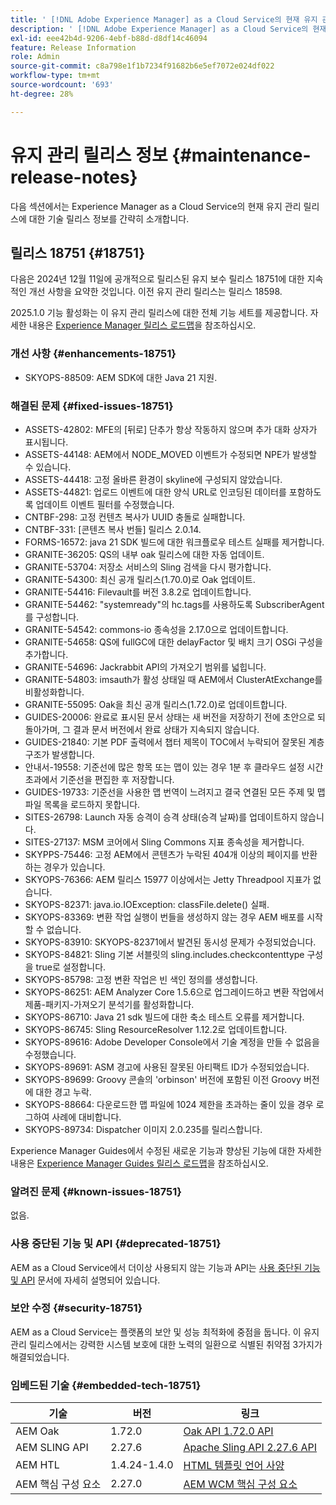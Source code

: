 ```yaml
---
title: ' [!DNL Adobe Experience Manager] as a Cloud Service의 현재 유지 관리 릴리스 정보입니다.'
description: ' [!DNL Adobe Experience Manager] as a Cloud Service의 현재 유지 관리 릴리스 정보입니다.'
exl-id: eee42b4d-9206-4ebf-b88d-d8df14c46094
feature: Release Information
role: Admin
source-git-commit: c8a798e1f1b7234f91682b6e5ef7072e024df022
workflow-type: tm+mt
source-wordcount: '693'
ht-degree: 28%

---
```



# 유지 관리 릴리스 정보 {#maintenance-release-notes}

다음 섹션에서는 Experience Manager as a Cloud Service의 현재 유지 관리 릴리스에 대한 기술 릴리스 정보를 간략히 소개합니다.

## 릴리스 18751 {#18751}

다음은 2024년 12월 11일에 공개적으로 릴리스된 유지 보수 릴리스 18751에 대한 지속적인 개선 사항을 요약한 것입니다. 이전 유지 관리 릴리스는 릴리스 18598.

2025.1.0 기능 활성화는 이 유지 관리 릴리스에 대한 전체 기능 세트를 제공합니다. 자세한 내용은 [Experience Manager 릴리스 로드맵](https://experienceleague.adobe.com/ko/docs/experience-manager-release-information/aem-release-updates/update-releases-roadmap)을 참조하십시오.

### 개선 사항 {#enhancements-18751}

* SKYOPS-88509: AEM SDK에 대한 Java 21 지원.

### 해결된 문제 {#fixed-issues-18751}

* ASSETS-42802: MFE의 [뒤로] 단추가 항상 작동하지 않으며 추가 대화 상자가 표시됩니다.
* ASSETS-44148: AEM에서 NODE_MOVED 이벤트가 수정되면 NPE가 발생할 수 있습니다.
* ASSETS-44418: 고정 올바른 환경이 skyline에 구성되지 않았습니다.
* ASSETS-44821: 업로드 이벤트에 대한 양식 URL로 인코딩된 데이터를 포함하도록 업데이트 이벤트 필터를 수정했습니다.
* CNTBF-298: 고정 컨텐츠 복사가 UUID 충돌로 실패합니다.
* CNTBF-331: [콘텐츠 복사 번들] 릴리스 2.0.14.
* FORMS-16572: java 21 SDK 빌드에 대한 워크플로우 테스트 실패를 제거합니다.
* GRANITE-36205: QS의 내부 oak 릴리스에 대한 자동 업데이트.
* GRANITE-53704: 저장소 서비스의 Sling 검색을 다시 평가합니다.
* GRANITE-54300: 최신 공개 릴리스(1.70.0)로 Oak 업데이트.
* GRANITE-54416: Filevault를 버전 3.8.2로 업데이트합니다.
* GRANITE-54462: &quot;systemready&quot;의 hc.tags를 사용하도록 SubscriberAgent를 구성합니다.
* GRANITE-54542: commons-io 종속성을 2.17.0으로 업데이트합니다.
* GRANITE-54658: QS에 fullGC에 대한 delayFactor 및 배치 크기 OSGi 구성을 추가합니다.
* GRANITE-54696: Jackrabbit API의 가져오기 범위를 넓힙니다.
* GRANITE-54803: imsauth가 활성 상태일 때 AEM에서 ClusterAtExchange를 비활성화합니다.
* GRANITE-55095: Oak을 최신 공개 릴리스(1.72.0)로 업데이트합니다.
* GUIDES-20006: 완료로 표시된 문서 상태는 새 버전을 저장하기 전에 초안으로 되돌아가며, 그 결과 문서 버전에서 완료 상태가 지속되지 않습니다.
* GUIDES-21840: 기본 PDF 출력에서 챕터 제목이 TOC에서 누락되어 잘못된 계층 구조가 발생합니다.
* 안내서-19558: 기준선에 많은 항목 또는 맵이 있는 경우 1분 후 클라우드 설정 시간 초과에서 기준선을 편집한 후 저장합니다.
* GUIDES-19733: 기준선을 사용한 맵 번역이 느려지고 결국 연결된 모든 주제 및 맵 파일 목록을 로드하지 못합니다.
* SITES-26798: Launch 자동 승격이 승격 상태(승격 날짜)를 업데이트하지 않습니다.
* SITES-27137: MSM 코어에서 Sling Commons 지표 종속성을 제거합니다.
* SKYPPS-75446: 고정 AEM에서 콘텐츠가 누락된 404개 이상의 페이지를 반환하는 경우가 있습니다.
* SKYOPS-76366: AEM 릴리스 15977 이상에서는 Jetty Threadpool 지표가 없습니다.
* SKYOPS-82371: java.io.IOException: classFile.delete() 실패.
* SKYOPS-83369: 변환 작업 실행이 번들을 생성하지 않는 경우 AEM 배포를 시작할 수 없습니다.
* SKYOPS-83910: SKYOPS-82371에서 발견된 동시성 문제가 수정되었습니다.
* SKYOPS-84821: Sling 기본 서블릿의 sling.includes.checkcontenttype 구성을 true로 설정합니다.
* SKYOPS-85798: 고정 변환 작업은 빈 색인 정의를 생성합니다.
* SKYOPS-86251: AEM Analyzer Core 1.5.6으로 업그레이드하고 변환 작업에서 제품-패키지-가져오기 분석기를 활성화합니다.
* SKYOPS-86710: Java 21 sdk 빌드에 대한 축소 테스트 오류를 제거합니다.
* SKYOPS-86745: Sling ResourceResolver 1.12.2로 업데이트합니다.
* SKYOPS-89616: Adobe Developer Console에서 기술 계정을 만들 수 없음을 수정했습니다.
* SKYOPS-89691: ASM 경고에 사용된 잘못된 아티팩트 ID가 수정되었습니다.
* SKYOPS-89699: Groovy 콘솔의 &#39;orbinson&#39; 버전에 포함된 이전 Groovy 버전에 대한 경고 누락.
* SKYOPS-88664: 다운로드한 맵 파일에 1024 제한을 초과하는 줄이 있을 경우 로그하여 사례에 대비합니다.
* SKYOPS-89734: Dispatcher 이미지 2.0.235를 릴리스합니다.

Experience Manager Guides에서 수정된 새로운 기능과 향상된 기능에 대한 자세한 내용은 [Experience Manager Guides 릴리스 로드맵](https://experienceleague.adobe.com/ko/docs/experience-manager-guides/using/release-info/aem-guides-releases-roadmap)을 참조하십시오.

### 알려진 문제 {#known-issues-18751}

없음.

### 사용 중단된 기능 및 API {#deprecated-18751}

AEM as a Cloud Service에서 더이상 사용되지 않는 기능과 API는 [사용 중단된 기능 및 API](/help/release-notes/deprecated-removed-features.md) 문서에 자세히 설명되어 있습니다.

### 보안 수정 {#security-18751}

AEM as a Cloud Service는 플랫폼의 보안 및 성능 최적화에 중점을 둡니다. 이 유지 관리 릴리스에서는 강력한 시스템 보호에 대한 노력의 일환으로 식별된 취약점 3가지가 해결되었습니다.

### 임베드된 기술 {#embedded-tech-18751}

| 기술 | 버전 | 링크 |
|---|---|---|
| AEM Oak | 1.72.0 | [Oak API 1.72.0 API](https://www.javadoc.io/doc/org.apache.jackrabbit/oak-api/1.72.0/index.html) |
| AEM SLING API | 2.27.6 | [Apache Sling API 2.27.6 API](https://www.javadoc.io/doc/org.apache.sling/org.apache.sling.api/latest/index.html) |
| AEM HTL | 1.4.24-1.4.0 | [HTML 템플릿 언어 사양](https://github.com/adobe/htl-spec) |
| AEM 핵심 구성 요소 | 2.27.0 | [AEM WCM 핵심 구성 요소](https://github.com/adobe/aem-core-wcm-components) |
